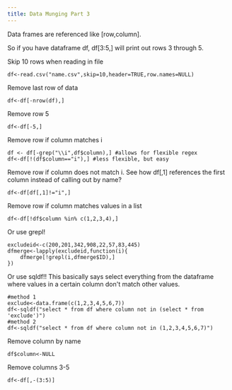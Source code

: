 ```yaml
---
title: Data Munging Part 3
---
```



Data frames are referenced like [row,column].

So if you have dataframe df, df[3:5,] will print out rows 3 through 5.

Skip 10 rows when reading in file
	
	df<-read.csv("name.csv",skip=10,header=TRUE,row.names=NULL)

Remove last row of data
	
	df<-df[-nrow(df),]

Remove row 5
	
	df<-df[-5,]

Remove row if column matches i
	
	df <- df[-grep("\\i",df$column),] #allows for flexible regex
	df<-df[!(df$column=="i"),] #less flexible, but easy

Remove row if column does not match i. See how df[,1] references the first column instead of calling out by name?
	
	df<-df[df[,1]!="i",] 

Remove row if column matches values in a list

	df<-df[!df$column %in% c(1,2,3,4),]

Or use grepl!

	excludeid<-c(200,201,342,908,22,57,83,445)
	dfmerge<-lapply(excludeid,function(i){
		dfmerge[!grepl(i,dfmerge$ID),]
	})

Or use sqldf!! This basically says select everything from the dataframe where values in a certain column don't match other values.
	
	#method 1
	exclude<-data.frame(c(1,2,3,4,5,6,7))
	df<-sqldf("select * from df where column not in (select * from 'exclude')") 
	#method 2
	df<-sqldf("select * from df where column not in (1,2,3,4,5,6,7)")

Remove column by name
	
	df$column<-NULL 

Remove columns 3-5
	
	df<-df[,-(3:5)]
